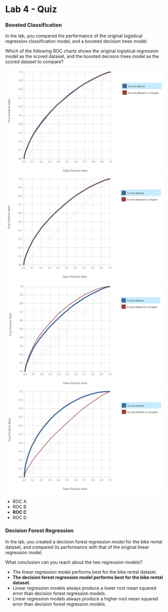 # Lab 4 - Quiz

### Boosted Classification

In the lab, you compared the performance of the original logistical regression classification model, and a boosted decision trees model.

Which of the following ROC charts shows the original logistical regression model as the scored dataset, and the boosted decision trees model as the scored dataset to compare?

![](img/ROC3.png)
![](img/ROC2.png)
![](img/ROC4.png)
![](img/ROC1.png)

- ROC A
- ROC B
- **ROC C**
- ROC D

### Decision Forest Regression

In the lab, you created a decision forest regression model for the bike rental dataset, and compared its performance with that of the original linear regression model.

What conclusion can you reach about the two regression models?

- The linear regression model performs best for the bike rental dataset.
- **The decision forest regression model performs best for the bike rental dataset.**
- Linear regression models always produce a lower root mean squared error than decision forest regression models.
- Linear regression models always produce a higher root mean squared error than decision forest regression models.
